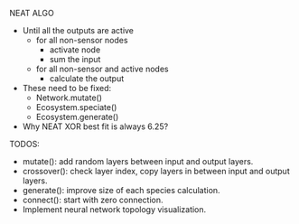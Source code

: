 NEAT ALGO

-   Until all the outputs are active
    -   for all non-sensor nodes
        -   activate node
        -   sum the input
    -   for all non-sensor and active nodes
        -   calculate the output
-   These need to be fixed:
    -   Network.mutate()
    -   Ecosystem.speciate()
    -   Ecosystem.generate()
-   Why NEAT XOR best fit is always 6.25?

TODOS:

-   mutate(): add random layers between input and output layers.
-   crossover(): check layer index, copy layers in between input and output layers.
-   generate(): improve size of each species calculation.
-   connect(): start with zero connection.
-   Implement neural network topology visualization.
